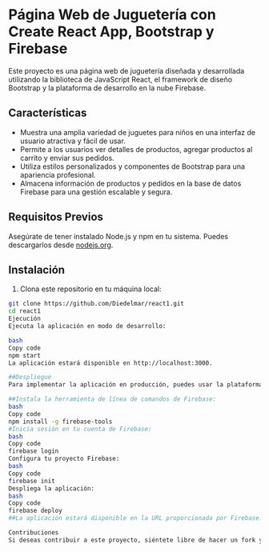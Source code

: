 # Página Web de Juguetería con Create React App, Bootstrap y Firebase

Este proyecto es una página web de juguetería diseñada y desarrollada utilizando la biblioteca de JavaScript React, el framework de diseño Bootstrap y la plataforma de desarrollo en la nube Firebase.

## Características

- Muestra una amplia variedad de juguetes para niños en una interfaz de usuario atractiva y fácil de usar.
- Permite a los usuarios ver detalles de productos, agregar productos al carrito y enviar sus pedidos.
- Utiliza estilos personalizados y componentes de Bootstrap para una apariencia profesional.
- Almacena información de productos y pedidos en la base de datos Firebase para una gestión escalable y segura.

## Requisitos Previos

Asegúrate de tener instalado Node.js y npm en tu sistema. Puedes descargarlos desde [nodejs.org](https://nodejs.org/).

## Instalación

1. Clona este repositorio en tu máquina local:

```bash
git clone https://github.com/Diedelmar/react1.git
cd react1
Ejecución
Ejecuta la aplicación en modo de desarrollo:

bash
Copy code
npm start
La aplicación estará disponible en http://localhost:3000.

##Despliegue
Para implementar la aplicación en producción, puedes usar la plataforma de alojamiento de Firebase:

##Instala la herramienta de línea de comandos de Firebase:
bash
Copy code
npm install -g firebase-tools
#Inicia sesión en tu cuenta de Firebase:
bash
Copy code
firebase login
Configura tu proyecto Firebase:
bash
Copy code
firebase init
Despliega la aplicación:
bash
Copy code
firebase deploy
##La aplicación estará disponible en la URL proporcionada por Firebase.

Contribuciones
Si deseas contribuir a este proyecto, siéntete libre de hacer un fork y enviar pull requests con tus mejoras.

